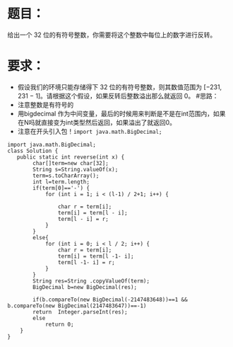# 题目：
给出一个 32 位的有符号整数，你需要将这个整数中每位上的数字进行反转。
# 要求：
* 假设我们的环境只能存储得下 32 位的有符号整数，则其数值范围为 [−231,  231 − 1]。请根据这个假设，如果反转后整数溢出那么就返回 0。
#思路：
* 注意整数是有符号的
* 用bigdecimal 作为中间变量，最后的时候用来判断是不是在int范围内，如果在N吗就直接变为int类型然后返回，如果溢出了就返回0。
* 注意在开头引入包！`import java.math.BigDecimal;`

```
import java.math.BigDecimal;
class Solution {
   public static int reverse(int x) {
        char[]term=new char[32];
        String s=String.valueOf(x);
        term=s.toCharArray();
        int l=term.length;
        if(term[0]=='-') {
            for (int i = 1; i < (l-1) / 2+1; i++) {

                char r = term[i];
                term[i] = term[l - i];
                term[l - i] = r;
            }
        }
        else{
            for (int i = 0; i < l / 2; i++) {
                char r = term[i];
                term[i] = term[l -1- i];
                term[l -1- i] = r;
            }
        }
        String res=String .copyValueOf(term);
        BigDecimal b=new BigDecimal(res);
       
        if(b.compareTo(new BigDecimal(-2147483648))==1 && b.compareTo(new BigDecimal(2147483647))==-1)
        return  Integer.parseInt(res);
        else
            return 0;
    }
}
```